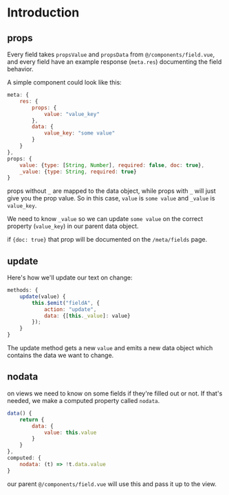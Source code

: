 # Introduction

## props

Every field takes `propsValue` and `propsData` from `@/components/field.vue`, and every field have an example response (`meta.res`) documenting the field behavior.

A simple component could look like this:

``` js
meta: {
	res: {
		props: {
			value: "value_key"
		},
		data: {
			value_key: "some value"
		}
	}
},
props: {
	value: {type: [String, Number], required: false, doc: true},
	_value: {type: String, required: true}
}
```

props without `_` are mapped to the data object, while props with `_` will just give you the prop value. So in this case, `value` is `some value` and `_value` is `value_key`.

We need to know `_value` so we can update `some value` on the correct property (`value_key`) in our parent data object.

if `{doc: true}` that prop will be documented on the `/meta/fields` page.


## update

Here's how we'll update our text on change:

``` js
methods: {
	update(value) {
		this.$emit("fieldA", {
			action: "update",
			data: {[this._value]: value}
		});
	}
}
```

The update method gets a new `value` and emits a new data object which contains the data we want to change.


## nodata

on views we need to know on some fields if they're filled out or not. If that's needed, we make a computed property called `nodata`.

``` js
data() {
	return {
		data: {
			value: this.value
		}
	}
},
computed: {
	nodata: (t) => !t.data.value
}
```

our parent `@/components/field.vue` will use this and pass it up to the view.

